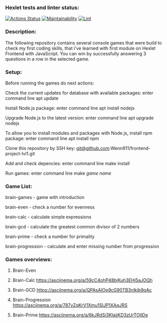 ### Hexlet tests and linter status:
[![Actions Status](https://github.com/Wenn911/frontend-project-lvl1/workflows/hexlet-check/badge.svg)](https://github.com/Wenn911/frontend-project-lvl1/actions)
[![Maintainability](https://api.codeclimate.com/v1/badges/a99a88d28ad37a79dbf6/maintainability)](https://codeclimate.com/github/codeclimate/codeclimate/maintainability)
[![Lint](https://github.com/Wenn911/frontend-project-lvl1/actions/workflows/eslint-check.yml/badge.svg)](https://github.com/Wenn911/frontend-project-lvl1/actions/workflows/eslint-check.yml)

### Description:
The following repository contains several console games that were build to check my first coding skills, that i've learned with first module on Hexlet Frontend with JavaScript. You can win by successfully answering 3 questions in a row in the selected game.

### Setup:

Before running the games do next actions:

Check the current updates for database with available packages: enter command line apt update

Install Node.js package: enter command line apt install nodejs

Upgrade Node.js to the latest version: enter command line apt upgrade nodejs

To allow you to install modules and packages with Node.js, install npm package: enter command line apt install npm

Clone this repository by SSH key: git@github.com:Wenn911/frontend-project-lvl1.git

Add and check depencies: enter command line make install

Run games: enter command line make *game name*

### Game List:

brain-games - game with introduction

brain-even - check a number for evenness

brain-calc - calculate simple expressions

brain-gcd - calculate the greatest common divisor of 2 numbers

brain-prime - check a number for primality

brain-progression - calculate and enter missing number from progression

### Games overviews:

1. Brain-Even <script id="asciicast-gZB9iW7lJDqOL4hLOYroghXoT" src="https://asciinema.org/a/gZB9iW7lJDqOL4hLOYroghXoT.js" async></script>

2. Brain-Calc https://asciinema.org/a/59cC4ohP48bjKuh3EHi5aJOQh

3. Brain-GCD https://asciinema.org/a/QPAsAIOp9cG90TB3nlkjb9qAc

4. Brain-Progression https://asciinema.org/a/787vZqKrV1Xmu1SlJP1XAqJRS

5. Brain-Prime https://asciinema.org/a/6kJRdSi3KIajjKD3zUrTOIIDe
